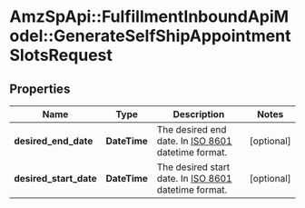 # AmzSpApi::FulfillmentInboundApiModel::GenerateSelfShipAppointmentSlotsRequest

## Properties
Name | Type | Description | Notes
------------ | ------------- | ------------- | -------------
**desired_end_date** | **DateTime** | The desired end date. In [ISO 8601](https://developer-docs.amazon.com/sp-api/docs/iso-8601) datetime format. | [optional] 
**desired_start_date** | **DateTime** | The desired start date. In [ISO 8601](https://developer-docs.amazon.com/sp-api/docs/iso-8601) datetime format. | [optional] 


